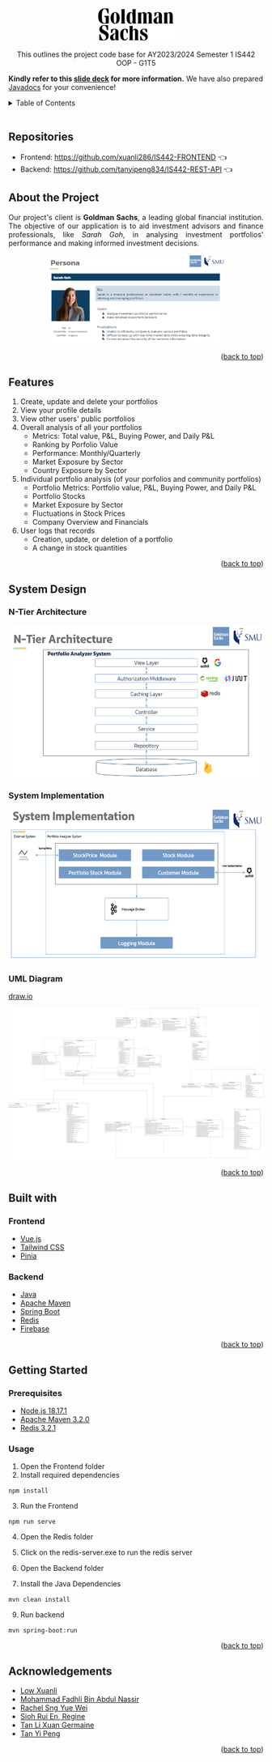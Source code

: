 <div align="center">
  <img src="https://raw.githubusercontent.com/xuanli286/IS442-FRONTEND/d1a854cdcf681d22a726a4a4a6a22649b4135cb8/public/gs-logo.svg" alt="Logo" width="30%">
  <p>
    This outlines the project code base for AY2023/2024 Semester 1 IS442 OOP - G1T5
  </p>
</div>

**Kindly refer to this [slide deck](./G1T5.pptx) for more information.**
We have also prepared [Javadocs](./javadocs/index.html) for your convenience!

<details id="table-of-contents">
    <summary>Table of Contents</summary>
    <ol>
        <li>
            <a href="#repositories">Repositories</a>
        </li>
        <li>
            <a href="#about-the-project">About the Project</a>
        </li>
        <li>
            <a href="#features">Features</a>
        </li>
        <li>
            <a href="#system-design">System Design</a>
            <ul>
                <li>
                    <a href="#n-tier-architecture">N-Tier Architecture</a>
                </li>
                <li>
                    <a href="#system-implementation">System Implementation</a>
                </li>
                <li>
                    <a href="#uml-diagram">UML Diagram</a>
                </li>
            </ul>
        </li>
        <li>
            <a href="#built-with">Built with</a>
            <ul>
                <li>
                    <a href="#frontend">Frontend</a>
                </li>
                <li>
                    <a href="#backend">Backend</a>
                </li>
            </ul>
        </li>
        <li>
            <a href="#getting-started">Getting Started</a>
            <ul>
                <li>
                    <a href="#prerequisites">Prerequisites</a>
                </li>
                <li>
                    <a href="#usage">Usage</a>
                </li>
            </ul>
        </li>
        <li>
            <a href="#acknowledgements">Acknowledgements</a>
        </li>
    </ol>
</details>
<br/>

## Repositories
- Frontend: https://github.com/xuanli286/IS442-FRONTEND 👈
- Backend: https://github.com/tanyipeng834/IS442-REST-API 👈

## About the Project
<p style="text-align: justify;">
    Our project's client is <b>Goldman Sachs</b>, a leading global financial institution. 
    The objective of our application is to aid investment advisors and finance professionals, like <em>Sarah Goh</em>, in analysing investment portfolios' performance and making informed investment decisions.
</p>
<div align="center">
    <img width="70%" src="./images/persona.png">
</div>
<p align="right">(<a href="#table-of-contents">back to top</a>)</p>

## Features
<ol>
    <li>Create, update and delete your portfolios</li>
    <li>View your profile details</li>
    <li>View other users' public portfolios</li>
    <li>
        Overall analysis of all your portfolios
        <ul>
            <li>Metrics: Total value, P&L, Buying Power, and Daily P&L</li>
            <li>Ranking by Porfolio Value</li>
            <li>Performance: Monthly/Quarterly</li>
            <li>Market Exposure by Sector</li>
            <li>Country Exposure by Sector</li>
        </ul>
    </li>
    <li>
        Individual portfolio analysis (of your porfolios and community portfolios)
        <ul>
            <li>Portfolio Metrics: Portfolio value, P&L, Buying Power, and Daily P&L</li>
            <li>Portfolio Stocks</li>
            <li>Market Exposure by Sector</li>
            <li>Fluctuations in Stock Prices</li>
            <li>Company Overview and Financials</li>
        </ul>
    </li>
    <li>
        User logs that records
        <ul>
            <li>Creation, update, or deletion of a portfolio</li>
            <li>A change in stock quantities</li>
        </ul>
    </li>
</ol>
<p align="right">(<a href="#table-of-contents">back to top</a>)</p>

## System Design
### N-Tier Architecture
<div align="center">
	<img src="./images/n-tier.png" alt="n-tier" width="600" height="300">
</div>

### System Implementation
<div align="center">
	<img src="./images/system_implementation.png" alt="system-implementation" width="600" height="300">
</div>

### UML Diagram
<a href="https://drive.google.com/file/d/1_DcWD0vo612p91lRy6k6_O9ijme_1JFq/view?usp=sharing">draw.io</a>
<div align="center">
	<img src="./images/uml.jpg" alt="uml-diagram" width="600" height="300">
</div>
<p align="right">(<a href="#table-of-contents">back to top</a>)</p>


## Built with

### Frontend
<ul>
    <li>
        <a href="https://vuejs.org">Vue.js</a>
    </li>
    <li>
        <a href="https://tailwindcss.com/">Tailwind CSS</a>
    </li>
    <li>
        <a href="https://pinia.vuejs.org/">Pinia</a>
    </li>
</ul>

### Backend
<ul>
    <li>
        <a href="https://www.java.com/en/">Java</a>
    </li>
    <li>
        <a href="https://maven.apache.org/index.html">Apache Maven</a>
    </li>
    <li>
        <a href="https://spring.io/projects/spring-boot">Spring Boot</a>
    </li>
    <li>
        <a href="https://github.com/microsoftarchive/redis/releases/tag/win-3.2.100">Redis</a>
    </li>
    <li>
        <a href="https://firebase.google.com/">Firebase</a>
    </li>
</ul>

<p align="right">(<a href="#table-of-contents">back to top</a>)</p>


## Getting Started

### Prerequisites
<ul>
    <li>
        <a href="https://nodejs.org/en">Node.js 18.17.1</a>
    </li>
    <li>
        <a href="https://maven.apache.org/install.html">Apache Maven 3.2.0</a>
    </li>
    <li>
        <a href="https://github.com/microsoftarchive/redis/releases/tag/win-3.2.100">Redis 3.2.1</a>
    </li>
</ul>

### Usage

1. Open the Frontend folder
2. Install required dependencies

```
npm install
```
3. Run the Frontend

```
npm run serve
```
4. Open the Redis folder
5. Click on the redis-server.exe to run the redis server

6. Open the Backend folder
7. Install the Java Dependencies
```
mvn clean install
```
9. Run backend

```
mvn spring-boot:run
```

<p align="right">(<a href="#table-of-contents">back to top</a>)</p>


## Acknowledgements
* [Low Xuanli](https://github.com/xuanli286)
* [Mohammad Fadhli Bin Abdul Nassir](https://github.com/mohammadfadhli)
* [Rachel Sng Yue Wei](https://github.com/rrachea)
* [Sioh Rui En, Regine](https://github.com/ruigine)
* [Tan Li Xuan Germaine](https://github.com/germainetan)
* [Tan Yi Peng](https://github.com/tanyipeng834)
<p align="right">(<a href="#table-of-contents">back to top</a>)</p>
